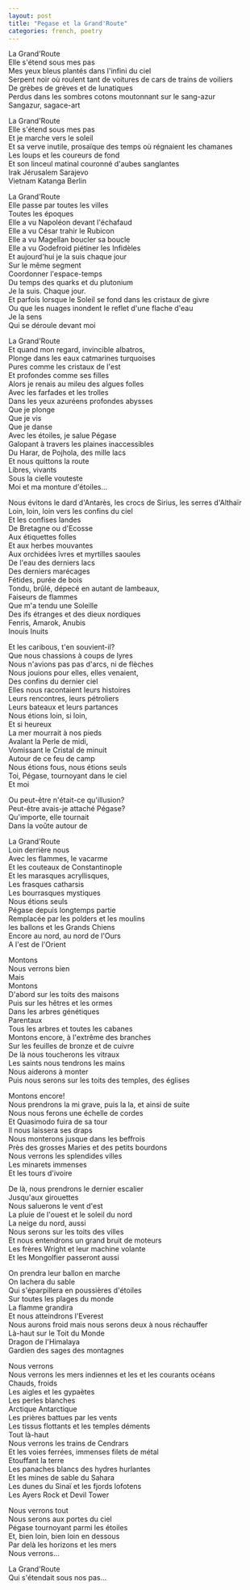 ```yaml
---
layout: post
title: "Pegase et la Grand'Route"
categories: french, poetry
---
```


La Grand'Route  
Elle s'étend sous mes pas  
Mes yeux bleus plantés dans l'infini du ciel  
Serpent noir où roulent tant de voitures de cars de trains de voiliers  
De grèbes de grèves et de lunatiques  
Perdus dans les sombres cotons moutonnant sur le sang-azur  
Sangazur, sagace-art  
  
La Grand'Route  
Elle s'étend sous mes pas  
Et je marche vers le soleil  
Et sa verve inutile, prosaïque des temps où régnaient les chamanes  
Les loups et les coureurs de fond  
Et son linceul matinal couronné d'aubes sanglantes  
Irak Jérusalem Sarajevo  
Vietnam Katanga Berlin  
  
La Grand'Route  
Elle passe par toutes les villes  
Toutes les époques  
Elle a vu Napoléon devant l'échafaud  
Elle a vu César trahir le Rubicon  
Elle a vu Magellan boucler sa boucle  
Elle a vu Godefroid piétiner les Infidèles  
Et aujourd'hui je la suis chaque jour  
Sur le même segment  
Coordonner l'espace-temps  
Du temps des quarks et du plutonium  
Je la suis. Chaque jour.  
Et parfois lorsque le Soleil se fond dans les cristaux de givre  
Ou que les nuages inondent le reflet d'une flache d'eau  
Je la sens  
Qui se déroule devant moi  
  
La Grand'Route  
Et quand mon regard, invincible albatros,  
Plonge dans les eaux catmarines turquoises  
Pures comme les cristaux de l'est  
Et profondes comme ses filles  
Alors je renais au mileu des algues folles  
Avec les farfades et les trolles  
Dans les yeux azuréens profondes abysses  
Que je plonge  
Que je vis  
Que je danse  
Avec les étoiles, je salue Pégase  
Galopant à travers les plaines inaccessibles  
Du Harar, de Pojhola, des mille lacs  
Et nous quittons la route  
Libres, vivants  
Sous la cielle vouteste  
Moi et ma monture d'étoiles...  
  
Nous évitons le dard d'Antarès, les crocs de Sirius, les serres d'Althaïr  
Loin, loin, loin vers les confins du ciel  
Et les confises landes  
De Bretagne ou d'Ecosse  
Aux étiquettes folles  
Et aux herbes mouvantes  
Aux orchidées îvres et myrtilles saoules  
De l'eau des derniers lacs  
Des derniers marécages  
Fétides, purée de bois  
Tondu, brûlé, dépecé en autant de lambeaux,  
Faiseurs de flammes  
Que m'a tendu une Soleille  
Des ifs étranges et des dieux nordiques  
Fenris, Amarok, Anubis  
Inouis Inuits  
  
Et les caribous, t'en souvient-il?  
Que nous chassions à coups de lyres  
Nous n'avions pas pas d'arcs, ni de flèches  
Nous jouions pour elles, elles venaient,  
Des confins du dernier ciel  
Elles nous racontaient leurs histoires  
Leurs rencontres, leurs pétroliers  
Leurs bateaux et leurs partances  
Nous étions loin, si loin,  
Et si heureux  
La mer mourrait à nos pieds  
Avalant la Perle de midi,  
Vomissant le Cristal de minuit  
Autour de ce feu de camp  
Nous étions fous, nous étions seuls  
Toi, Pégase, tournoyant dans le ciel  
Et moi  
  
Ou peut-être n'était-ce qu'illusion?  
Peut-être avais-je attaché Pégase?  
Qu'importe, elle tournait  
Dans la voûte autour de  
  
La Grand'Route  
Loin derrière nous  
Avec les flammes, le vacarme  
Et les couteaux de Constantinople  
Et les marasques acryllisques,  
Les frasques catharsis  
Les bourrasques mystiques  
Nous étions seuls  
Pégase depuis longtemps partie  
Remplacée par les polders et les moulins  
les ballons et les Grands Chiens  
Encore au nord, au nord de l'Ours  
A l'est de l'Orient  
  
  
Montons  
Nous verrons bien  
Mais  
Montons  
D'abord sur les toits des maisons  
Puis sur les hêtres et les ormes  
Dans les arbres génétiques  
Parentaux  
Tous les arbres et toutes les cabanes  
Montons encore, à l'extrême des branches  
Sur les feuilles de bronze et de cuivre  
De là nous toucherons les vitraux  
Les saints nous tendrons les mains  
Nous aiderons à monter  
Puis nous serons sur les toits des temples, des églises  
  
Montons encore!  
Nous prendrons la mi grave, puis la la, et ainsi de suite  
Nous nous ferons une échelle de cordes  
Et Quasimodo fuira de sa tour  
Il nous laissera ses draps  
Nous monterons jusque dans les beffrois  
Près des grosses Maries et des petits bourdons  
Nous verrons les splendides villes  
Les minarets immenses  
Et les tours d'ivoire  
  
De là, nous prendrons le dernier escalier  
Jusqu'aux girouettes  
Nous saluerons le vent d'est  
La pluie de l'ouest et le soleil du nord  
La neige du nord, aussi  
Nous serons sur les toits des villes  
Et nous entendrons un grand bruit de moteurs  
Les frères Wright et leur machine volante  
Et les Mongolfier passeront aussi  
  
On prendra leur ballon en marche  
On lachera du sable  
Qui s'éparpillera en poussières d'étoiles  
Sur toutes les plages du monde  
La flamme grandira  
Et nous atteindrons l'Everest  
Nous aurons froid mais nous serons deux à nous réchauffer  
Là-haut sur le Toit du Monde  
Dragon de l'Himalaya  
Gardien des sages des montagnes  
  
Nous verrons  
Nous verrons les mers indiennes et les et les courants océans  
Chauds, froids  
Les aigles et les gypaètes  
Les perles blanches  
Arctique Antarctique  
Les prières battues par les vents  
Les tissus flottants et les temples déments  
Tout là-haut  
Nous verrons les trains de Cendrars  
Et les voies ferrées, immenses filets de métal  
Etouffant la terre  
Les panaches blancs des hydres hurlantes  
Et les mines de sable du Sahara  
Les dunes du Sinaï et les fjords lofotens  
Les Ayers Rock et Devil Tower  
  
Nous verrons tout  
Nous serons aux portes du ciel  
Pégase tournoyant parmi les étoiles  
Et, bien loin, bien loin en dessous  
Par delà les horizons et les mers  
Nous verrons...  
  
La Grand'Route  
Qui s'étendait sous nos pas...